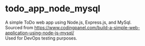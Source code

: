 # todo_app_node_mysql
A simple ToDo web app using Node.js, Express.js, and MySql.<br/>
Sourced from https://www.codingpanel.com/build-a-simple-web-application-using-node-js-mysql/<br/>
Used for DevOps testing purposes. 
